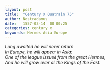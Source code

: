 ```yaml
---
layout: post
title:  "Century X Quatrain 75"
author: Nostradamus
date:   1557-03-14  00:00:25
categories: century x
keywords: Hermes Asia Europe
---
```

*Long awaited he will never return*  
*In Europe, he will appear in Asia:*  
*One of the league issued from the great Hermes,*  
*And he will grow over all the Kings of the East.*
